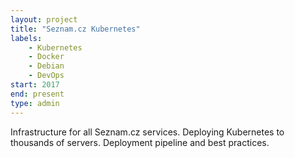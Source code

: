 ```yaml
---
layout: project
title: "Seznam.cz Kubernetes"
labels:
    - Kubernetes
    - Docker
    - Debian
    - DevOps
start: 2017
end: present
type: admin
---
```

Infrastructure for all Seznam.cz services. Deploying Kubernetes to thousands 
of servers. Deployment pipeline and best practices.
